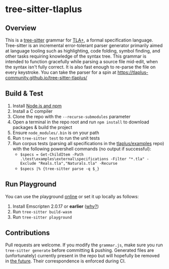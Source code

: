 # tree-sitter-tlaplus

## Overview
This is a [tree-sitter](https://tree-sitter.github.io/tree-sitter/) grammar for [TLA+](https://en.wikipedia.org/wiki/TLA%2B), a formal specification language.
Tree-sitter is an incremental error-tolerant parser generator primarily aimed at language tooling such as highlighting, code folding, symbol finding, and other tasks requiring knowledge of the syntax tree.
This grammar is intended to function gracefully while parsing a source file mid-edit, when the syntax isn't fully correct.
It is also fast enough to re-parse the file on every keystroke.
You can take the parser for a spin at https://tlaplus-community.github.io/tree-sitter-tlaplus/

## Build & Test
1. Install [Node.js and npm](https://docs.npmjs.com/downloading-and-installing-node-js-and-npm)
1. Install a C compiler
1. Clone the repo with the `--recurse-submodules` parameter
1. Open a terminal in the repo root and run `npm install` to download packages & build the project
1. Ensure `node_modules/.bin` is on your path
1. Run `tree-sitter test` to run the unit tests
1. Run corpus tests (parsing all specifications in the [tlaplus/examples](https://github.com/tlaplus/examples) repo) with the following powershell commands (no output if successful):
   - `$specs = Get-ChildItem -Path .\test\examples\external\specifications -Filter "*.tla" -Exclude "Reals.tla","Naturals.tla" -Recurse`
   - `$specs |% {tree-sitter parse -q $_}`

## Run Playground
You can use the playground [online](https://tlaplus-community.github.io/tree-sitter-tlaplus/) or set it up locally as follows:
1. Install Emscripten 2.0.17 or **earlier** ([why?](https://github.com/tree-sitter/tree-sitter/issues/1098#issuecomment-842326203))
1. Run `tree-sitter build-wasm`
1. Run `tree-sitter playground`

## Contributions
Pull requests are welcome. If you modify the `grammar.js`, make sure you run `tree-sitter generate` before committing & pushing.
Generated files are (unfortunately) currently present in the repo but will hopefully be removed in [the future](https://github.com/tree-sitter/tree-sitter/discussions/1243).
Their correspondence is enforced during CI.
